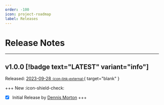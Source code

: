 ```yaml
---
order: -100
icon: project-roadmap
label: Releases
---
```


# Release Notes

---

## v1.0.0 [!badge text="LATEST" variant="info"]

Released: [2023-09-28 <small>:icon-link-external:</small>](https://github.com/rba-community/SA-CrowdstrikeIntelIndicators/releases/tag/v1.0.0){ target="blank" }

+++ New :icon-shield-check:
- [x] Initial Release by [Dennis Morton](https://www.linkedin.com/in/dennis-morton-627632/)
+++